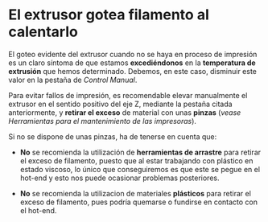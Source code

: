# El extrusor gotea filamento al calentarlo

El goteo evidente del extrusor cuando no se haya en proceso de impresión es un claro síntoma de que estamos **excediéndonos** en la **temperatura de extrusión** que hemos determinado. Debemos, en este caso, disminuir este valor en la pestaña de *Control Manual*.

Para evitar fallos de impresión, es recomendable elevar manualmente el extrusor en el sentido positivo del eje Z, mediante la pestaña citada anteriormente, y **retirar el exceso** de material con unas **pinzas** (*vease Herramientas para el mantenimiento de las impresoras*). 

Si no se dispone de unas pinzas, ha de tenerse en cuenta que:

* **No** se recomienda la utilización de **herramientas de arrastre** para retirar el exceso de filamento, puesto que al estar trabajando con plástico en estado viscoso, lo único que conseguiremos es que este se pegue en el hot-end y esto nos puede ocasionar problemas posteriores.

* **No** se recomienda la utilizacion de materiales **plásticos** para retirar el exceso de filamento, pues podría quemarse o fundirse en contacto con el hot-end.
